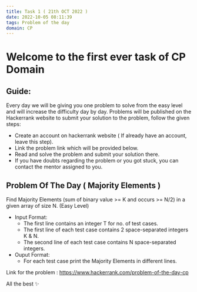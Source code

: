 ```yaml
---
title: Task 1 ( 21th OCT 2022 )
date: 2022-10-05 08:11:39
tags: Problem of the day
domain: CP
---
```


# Welcome to the first ever task of CP Domain
## Guide:

Every day we will be giving you one problem to solve from the easy level and will increase the difficulty day by day.
Problems will be published on the Hackerrank website to submit your solution to the problem, follow the given steps:
  - Create an account on hackerrank website ( If already have an account, leave this step).
  - Link the problem link which will be provided below.
  - Read and solve the problem and submit your solution there.
  - If you have doubts regarding the problem or you got stuck, you can contact the mentor assigned to you.

## Problem Of The Day ( Majority Elements )

Find Majority Elements (sum of binary value >= K and occurs >= N/2) in a given array of size N. (Easy Level)
  - Input Format:
    - The first line contains an integer T for no. of test cases.
    - The first line of each test case contains 2 space-separated integers K & N.
    - The second line of each test case contains N space-separated integers.
  - Ouput Format:
    - For each test case print the Majority Elements in different lines.

Link for the problem : https://www.hackerrank.com/problem-of-the-day-cp

All the best ✨
